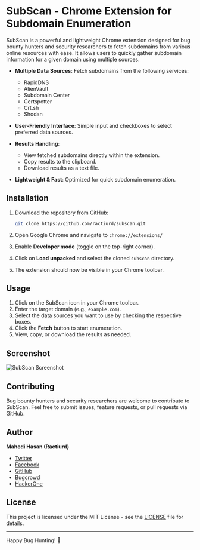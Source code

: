 # SubScan - Chrome Extension for Subdomain Enumeration

SubScan is a powerful and lightweight Chrome extension designed for bug bounty hunters and security researchers to fetch subdomains from various online resources with ease. It allows users to quickly gather subdomain information for a given domain using multiple sources.

- **Multiple Data Sources**: Fetch subdomains from the following services:
  - RapidDNS
  - AlienVault
  - Subdomain Center
  - Certspotter
  - Crt.sh
  - Shodan
 
- **User-Friendly Interface**: Simple input and checkboxes to select preferred data sources.
- **Results Handling**:
  - View fetched subdomains directly within the extension.
  - Copy results to the clipboard.
  - Download results as a text file.
- **Lightweight & Fast**: Optimized for quick subdomain enumeration.

## Installation

1. Download the repository from GitHub:
   ```bash
   git clone https://github.com/ractiurd/subscan.git
   ```

2. Open Google Chrome and navigate to `chrome://extensions/`
3. Enable **Developer mode** (toggle on the top-right corner).
4. Click on **Load unpacked** and select the cloned `subscan` directory.
5. The extension should now be visible in your Chrome toolbar.

## Usage

1. Click on the SubScan icon in your Chrome toolbar.
2. Enter the target domain (e.g., `example.com`).
3. Select the data sources you want to use by checking the respective boxes.
4. Click the **Fetch** button to start enumeration.
5. View, copy, or download the results as needed.

## Screenshot

![SubScan Screenshot](https://via.placeholder.com/800x400.png?text=SubScan+Chrome+Extension)

## Contributing

Bug bounty hunters and security researchers are welcome to contribute to SubScan. Feel free to submit issues, feature requests, or pull requests via GitHub.

## Author

**Mahedi Hasan (Ractiurd)**  
- [Twitter](https://x.com/ractiurd)
- [Facebook](https://facebook.com/ractiurd)
- [GitHub](https://github.com/ractiurd)
- [Bugcrowd](https://bugcrowd.com/Ractiurd)
- [HackerOne](https://hackerone.com/ractiurd)

## License

This project is licensed under the MIT License - see the [LICENSE](LICENSE) file for details.

---

Happy Bug Hunting! 🐞
